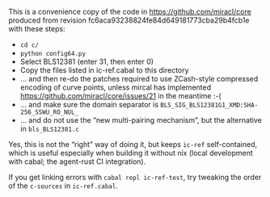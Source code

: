This is a convenience copy of the code in https://github.com/miracl/core
produced from revision fc6aca93238824fe84d649181773cba29b4fcb1e with these steps:

* `cd c/`
* `python config64.py`
* Select BLS12381 (enter 31, then enter 0)
* Copy the files listed in ic-ref.cabal to this directory
* … and then re-do the patches required to use ZCash-style compressed encoding
  of curve points, unless mircal has implemented
  https://github.com/miracl/core/issues/21 in the meantime :-(
* … and make sure the domain separator is `BLS_SIG_BLS12381G1_XMD:SHA-256_SSWU_RO_NUL_`
* … and do not use the “new multi-pairing mechanism”, but the alternative in `bls_BLS12381.c`

Yes, this is not the “right” way of doing it, but keeps `ic-ref` self-contained, which is useful especially when building it without nix (local development with cabal; the agent-rust CI integration).

If you get linking errors with `cabal repl ic-ref-test`, try tweaking the order of the `c-sources` in `ic-ref.cabal`.
